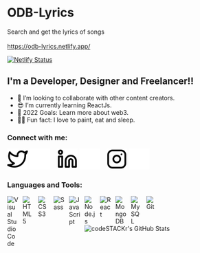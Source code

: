 # ODB-Lyrics
Search and get the lyrics of songs
<br>
<br>
https://odb-lyrics.netlify.app/
<br>

[![Netlify Status](https://api.netlify.com/api/v1/badges/9aa00ed5-d1e8-421e-bcf0-00fa79e82049/deploy-status)](https://app.netlify.com/sites/odb-lyrics/deploys)

## I'm a Developer, Designer and Freelancer!!

- 👯 I’m looking to collaborate with other content creators.
- 😎 I’m currently learning ReactJs.
- 🏫 2022 Goals: Learn more about web3.
- 👨‍🏭 Fun fact: I love to paint, eat and sleep.

### Connect with me:
[![website](./assets/twitter-light.svg)](https://twitter.com/peter_uadiale#gh-light-mode-only)
[![website](./assets/twitter-dark.svg)](https://twitter.com/peter_uadiale#gh-dark-mode-only)
&nbsp;&nbsp;
[![website](./assets/linkedin-light.svg)](https://www.linkedin.com/in/peter-uadiale-69541a19a/#gh-light-mode-only)
[![website](./assets/linkedin-dark.svg)](https://www.linkedin.com/in/peter-uadiale-69541a19a/#gh-dark-mode-only)
&nbsp;&nbsp;
[![website](./assets/instagram-light.svg)](https://www.instagram.com/peter_xavier__/#gh-light-mode-only)
[![website](./assets/instagram-dark.svg)](https://www.instagram.com/peter_xavier__/#gh-dark-mode-only)
<br />

### Languages and Tools:

<img align="left" alt="Visual Studio Code" width="26px" src="https://cdn.jsdelivr.net/gh/devicons/devicon/icons/vscode/vscode-original.svg" style="padding-right:10px;">
<img align="left" alt="HTML5" width="26px" src="https://cdn.jsdelivr.net/gh/devicons/devicon/icons/html5/html5-original.svg" style="padding-right:10px;" />
<img align="left" alt="CSS3" width="26px" src="https://cdn.jsdelivr.net/gh/devicons/devicon/icons/css3/css3-original.svg" style="padding-right:10px;" />
<img align="left" alt="Sass" width="26px" src="https://cdn.jsdelivr.net/gh/devicons/devicon/icons/sass/sass-original.svg" style="padding-right:10px;" />
<img align="left" alt="JavaScript" width="26px" src="https://cdn.jsdelivr.net/gh/devicons/devicon/icons/javascript/javascript-original.svg" style="padding-right:10px;" />
<img align="left" alt="Node.js" width="26px" src="https://cdn.jsdelivr.net/gh/devicons/devicon/icons/nodejs/nodejs-original.svg" style="padding-right:10px;" />
<img align="left" alt="React" width="26px" src="https://cdn.jsdelivr.net/gh/devicons/devicon/icons/react/react-original.svg" style="padding-right:10px;" />
<img align="left" alt="MongoDB" width="26px" src="https://cdn.jsdelivr.net/gh/devicons/devicon/icons/mongodb/mongodb-original.svg" style="padding-right:10px;" />
<img align="left" alt="MySQL" width="26px" src="https://cdn.jsdelivr.net/gh/devicons/devicon/icons/mysql/mysql-original.svg" style="padding-right:10px;" />
<img align="left" alt="Git" width="26px" src="https://cdn.jsdelivr.net/gh/devicons/devicon/icons/git/git-original.svg" style="padding-right:10px;" />

<br />
<br />
<br />

<img align="left" alt="codeSTACKr's GitHub Stats" src="https://github-readme-stats.vercel.app/api?username=peterxavier01&show_icons=true&hide_border=false&title_color=2274A5&icon_color=2274A5&bg_color=1b2125&text_color=ffffff&border_color=0c1a25" />
